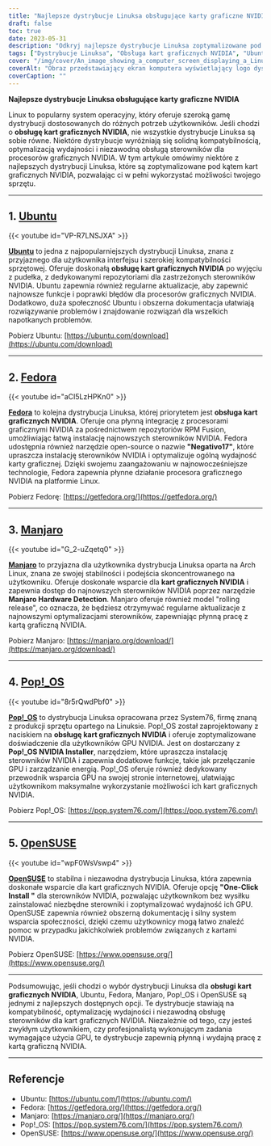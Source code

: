 ```yaml
---
title: "Najlepsze dystrybucje Linuksa obsługujące karty graficzne NVIDIA w 2023 roku"
draft: false
toc: true
date: 2023-05-31
description: "Odkryj najlepsze dystrybucje Linuksa zoptymalizowane pod kątem obsługi kart graficznych NVIDIA, zapewniające płynną wydajność i kompatybilność."
tags: ["Dystrybucje Linuksa", "Obsługa kart graficznych NVIDIA", "Ubuntu", "Fedora", "Manjaro", "Pop!_OS", "OpenSUSE", "kompatybilność sterowników", "optymalizacja wydajności", "Obsługa procesorów graficznych", "Sterowniki GPU dla systemu Linux", "Gry na Linuksa", "Grafika w systemie Linux", "Sterowniki NVIDIA", "dystrybucje przyjazne dla użytkownika", "Stabilność systemu Linux", "Dokumentacja systemu Linux", "Wsparcie społeczności Linux", "Kompatybilność sprzętowa z systemem Linux", "zwolnienie kroczące", "Przełączanie GPU", "zarządzanie energią", "Wydajność GPU", "Instalacja w systemie Linux", "Rozwiązywanie problemów z systemem Linux", "Doświadczenie użytkownika systemu Linux", "Dostosowywanie systemu Linux", "Aktualizacje systemu Linux", "aktualizacje offline", "lokalne repozytorium", "cache", "konfiguracja serwera", "konfiguracja klienta", "apt-mirror", "debmirror", "createrepo", "apt-cacher-ng", "yum-cron", "Aktualizacje systemu Linux", "aktualizacje pakietów offline", "aktualizacje oprogramowania offline", "lokalne repozytorium pakietów", "lokalna pamięć podręczna pakietów", "Aktualizacje systemu Linux w trybie offline", "obsługa aktualizacji offline", "metody aktualizacji offline", "konserwacja systemu offline", "Aktualizacje serwerów Linux", "Aktualizacje klienta Linux", "Zarządzanie oprogramowaniem offline", "Zarządzanie pakietami offline", "strategie aktualizacji", "Aktualizacje zabezpieczeń systemu Linux"]
cover: "/img/cover/An_image_showing_a_computer_screen_displaying_a_Linux_distro.png"
coverAlt: "Obraz przedstawiający ekran komputera wyświetlający logo dystrybucji Linuksa z kartą graficzną NVIDIA i kolorową grafiką w tle, reprezentujący płynną obsługę i optymalizację wydajności procesorów graficznych NVIDIA w dystrybucjach Linuksa."
coverCaption: ""
---
```


**Najlepsze dystrybucje Linuksa obsługujące karty graficzne NVIDIA**

Linux to popularny system operacyjny, który oferuje szeroką gamę dystrybucji dostosowanych do różnych potrzeb użytkowników. Jeśli chodzi o **obsługę kart graficznych NVIDIA**, nie wszystkie dystrybucje Linuksa są sobie równe. Niektóre dystrybucje wyróżniają się solidną kompatybilnością, optymalizacją wydajności i niezawodną obsługą sterowników dla procesorów graficznych NVIDIA. W tym artykule omówimy niektóre z najlepszych dystrybucji Linuksa, które są zoptymalizowane pod kątem kart graficznych NVIDIA, pozwalając ci w pełni wykorzystać możliwości twojego sprzętu.
______

## 1. [Ubuntu](https://ubuntu.com/download)

{{< youtube id="VP-R7LNSJXA" >}}

[**Ubuntu**](https://ubuntu.com/download) to jedna z najpopularniejszych dystrybucji Linuksa, znana z przyjaznego dla użytkownika interfejsu i szerokiej kompatybilności sprzętowej. Oferuje doskonałą **obsługę kart graficznych NVIDIA** po wyjęciu z pudełka, z dedykowanymi repozytoriami dla zastrzeżonych sterowników NVIDIA. Ubuntu zapewnia również regularne aktualizacje, aby zapewnić najnowsze funkcje i poprawki błędów dla procesorów graficznych NVIDIA. Dodatkowo, duża społeczność Ubuntu i obszerna dokumentacja ułatwiają rozwiązywanie problemów i znajdowanie rozwiązań dla wszelkich napotkanych problemów.

Pobierz Ubuntu: [https://ubuntu.com/download](https://ubuntu.com/download)

______

## 2. [Fedora](https://getfedora.org/)

{{< youtube id="aCI5LzHPKn0" >}}

[**Fedora**](https://getfedora.org/) to kolejna dystrybucja Linuksa, której priorytetem jest **obsługa kart graficznych NVIDIA**. Oferuje ona płynną integrację z procesorami graficznymi NVIDIA za pośrednictwem repozytoriów RPM Fusion, umożliwiając łatwą instalację najnowszych sterowników NVIDIA. Fedora udostępnia również narzędzie open-source o nazwie **"Negativo17"**, które upraszcza instalację sterowników NVIDIA i optymalizuje ogólną wydajność karty graficznej. Dzięki swojemu zaangażowaniu w najnowocześniejsze technologie, Fedora zapewnia płynne działanie procesora graficznego NVIDIA na platformie Linux.

Pobierz Fedorę: [https://getfedora.org/](https://getfedora.org/)

______

## 3. [Manjaro](https://manjaro.org/download/)

{{< youtube id="G_2-uZqetq0" >}}

[**Manjaro**](https://manjaro.org/download/) to przyjazna dla użytkownika dystrybucja Linuksa oparta na Arch Linux, znana ze swojej stabilności i podejścia skoncentrowanego na użytkowniku. Oferuje doskonałe wsparcie dla **kart graficznych NVIDIA** i zapewnia dostęp do najnowszych sterowników NVIDIA poprzez narzędzie **Manjaro Hardware Detection**. Manjaro oferuje również model "rolling release", co oznacza, że będziesz otrzymywać regularne aktualizacje z najnowszymi optymalizacjami sterowników, zapewniając płynną pracę z kartą graficzną NVIDIA.

Pobierz Manjaro: [https://manjaro.org/download/](https://manjaro.org/download/)

______

## 4. [Pop!_OS](https://pop.system76.com/)

{{< youtube id="8r5rQwdPbf0" >}}

[**Pop!_OS**](https://pop.system76.com/) to dystrybucja Linuksa opracowana przez System76, firmę znaną z produkcji sprzętu opartego na Linuksie. Pop!_OS został zaprojektowany z naciskiem na **obsługę kart graficznych NVIDIA** i oferuje zoptymalizowane doświadczenie dla użytkowników GPU NVIDIA. Jest on dostarczany z **Pop!_OS NVIDIA Installer**, narzędziem, które upraszcza instalację sterowników NVIDIA i zapewnia dodatkowe funkcje, takie jak przełączanie GPU i zarządzanie energią. Pop!_OS oferuje również dedykowany przewodnik wsparcia GPU na swojej stronie internetowej, ułatwiając użytkownikom maksymalne wykorzystanie możliwości ich kart graficznych NVIDIA.

Pobierz Pop!_OS: [https://pop.system76.com/](https://pop.system76.com/)

______

## 5. [OpenSUSE](https://www.opensuse.org/)

{{< youtube id="wpF0WsVswp4" >}}

[**OpenSUSE**](https://www.opensuse.org/) to stabilna i niezawodna dystrybucja Linuksa, która zapewnia doskonałe wsparcie dla kart graficznych NVIDIA. Oferuje opcję **"One-Click Install "** dla sterowników NVIDIA, pozwalając użytkownikom bez wysiłku zainstalować niezbędne sterowniki i zoptymalizować wydajność ich GPU. OpenSUSE zapewnia również obszerną dokumentację i silny system wsparcia społeczności, dzięki czemu użytkownicy mogą łatwo znaleźć pomoc w przypadku jakichkolwiek problemów związanych z kartami NVIDIA.

Pobierz OpenSUSE: [https://www.opensuse.org/](https://www.opensuse.org/)

______

Podsumowując, jeśli chodzi o wybór dystrybucji Linuksa dla **obsługi kart graficznych NVIDIA**, Ubuntu, Fedora, Manjaro, Pop!_OS i OpenSUSE są jednymi z najlepszych dostępnych opcji. Te dystrybucje stawiają na kompatybilność, optymalizację wydajności i niezawodną obsługę sterowników dla kart graficznych NVIDIA. Niezależnie od tego, czy jesteś zwykłym użytkownikiem, czy profesjonalistą wykonującym zadania wymagające użycia GPU, te dystrybucje zapewnią płynną i wydajną pracę z kartą graficzną NVIDIA.

______

## Referencje

- Ubuntu: [https://ubuntu.com/](https://ubuntu.com/)
- Fedora: [https://getfedora.org/](https://getfedora.org/)
- Manjaro: [https://manjaro.org/](https://manjaro.org/)
- Pop!_OS: [https://pop.system76.com/](https://pop.system76.com/)
- OpenSUSE: [https://www.opensuse.org/](https://www.opensuse.org/)
